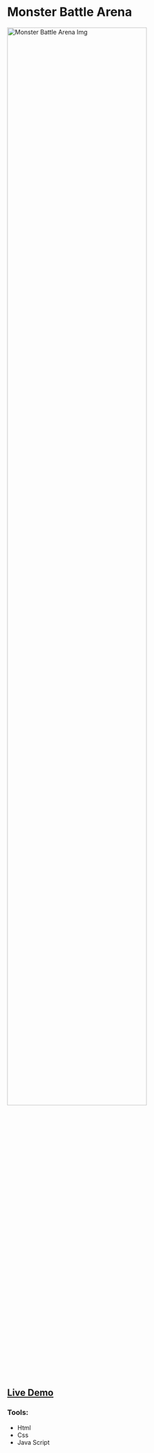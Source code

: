 # Monster Battle Arena
<img src="https://user-images.githubusercontent.com/100785039/218311933-6d9ac56e-460b-4b94-960c-79497c8293b1.png" alt="Monster Battle Arena Img" width=80% >
<h2><a href=https://notshawky007.github.io/Monster-Battle-Arena/">Live Demo</a></h2>

### Tools:
- Html
- Css
- Java Script
